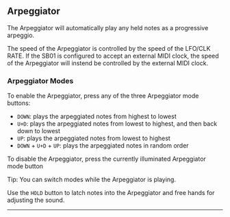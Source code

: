 ## Arpeggiator

<article>

The Arpeggiator will automatically play any held notes as a progressive arpeggio.

The speed of the Arpeggiator is controlled by the speed of the LFO/CLK RATE. If the SB01 is configured to accept an external MIDI clock, the speed of the Arpeggiator will instend be controlled by the external MIDI clock.

### Arpeggiator Modes

To enable the Arpeggiator, press any of the three Arpeggiator mode buttons:

- `DOWN`: plays the arpeggiated notes from highest to lowest
- `U+D`: plays the arpeggiated notes from lowest to highest, and then back down to lowest
- `UP`: plays the arpeggiated notes from lowest to highest
- `DOWN` + `U+D` + `UP`: plays the arpeggiated notes in random order

To disable the Arpeggiator, press the currently illuminated Arpeggiator mode button

Tip: You can switch modes while the Arpeggiator is playing.

Use the `HOLD` button to latch notes into the Arpeggiator and free hands for adjusting the sound.


</article>

---
